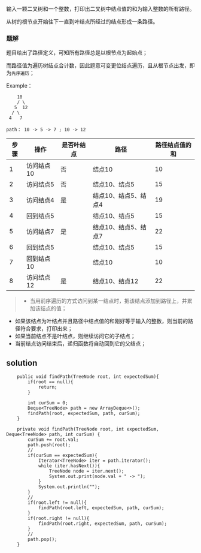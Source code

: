 输入一颗二叉树和一个整数，打印出二叉树中结点值的和为输入整数的所有路径。

从树的根节点开始往下一直到叶结点所经过的结点形成一条路径。


### 题解

题目给出了路径定义，可知所有路径总是以根节点为起始点；

而路径值为遍历树结点合计数，因此题意可变更位结点遍历，且从根节点出发，即为`先序遍历`；

Example：

```
	10
    / \
   5  12
  / \
 4   7

path： 10 -> 5 -> 7 ; 10 -> 12
```

步骤|操作|是否叶结点|路径|路径结点值的和|
--|--|--|--|--|
1|访问结点10|否|结点10|10|
2|访问结点5|否|结点10、结点5|15|
3|访问结点4|是|结点10、结点5、结点4|19|
4|回到结点5||结点10、结点5|15|
5|访问结点7|是|结点10、结点5、结点7|22|
6|回到结点5||结点10、结点5|15|
7|回到结点10||结点10|10|
8|访问结点12|是|结点10、结点12|22|

>+ 当用前序遍历的方式访问到某一结点时，把该结点添加到路径上，并累加该结点的值；
+ 如果该结点为叶结点并且路径中结点值的和刚好等于输入的整数，则当前的路径符合要求，打印出来；
+ 如果当前结点不是叶结点，则继续访问它的子结点；
+ 当前结点访问结束后，递归函数将自动回到它的父结点；

## solution

```
    public void findPath(TreeNode root, int expectedSum){
        if(root == null){
            return;
        }

        int curSum = 0;
        Deque<TreeNode> path = new ArrayDeque<>();
        findPath(root, expectedSum, path, curSum);
    }

    private void findPath(TreeNode root, int expectedSum, Deque<TreeNode> path, int curSum) {
        curSum += root.val;
        path.push(root);
        //
        if(curSum == expectedSum){
            Iterator<TreeNode> iter = path.iterator();
            while (iter.hasNext()){
                TreeNode node = iter.next();
                System.out.print(node.val + " -> ");
            }
            System.out.println("");
        }
        //
        if(root.left != null){
            findPath(root.left, expectedSum, path, curSum);
        }
        if(root.right != null){
            findPath(root.right, expectedSum, path, curSum);
        }
        //
        path.pop();
    }
```